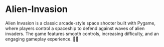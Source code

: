 # Alien-Invasion
Alien Invasion is a classic arcade-style space shooter built with Pygame, where players control a spaceship to defend against waves of alien invaders. The game features smooth controls, increasing difficulty, and an engaging gameplay experience. 🚀👾
